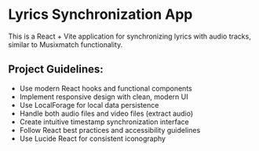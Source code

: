 <!-- Use this file to provide workspace-specific custom instructions to Copilot. For more details, visit https://code.visualstudio.com/docs/copilot/copilot-customization#_use-a-githubcopilotinstructionsmd-file -->

# Lyrics Synchronization App

This is a React + Vite application for synchronizing lyrics with audio tracks, similar to Musixmatch functionality.

## Project Guidelines:
- Use modern React hooks and functional components
- Implement responsive design with clean, modern UI
- Use LocalForage for local data persistence
- Handle both audio files and video files (extract audio)
- Create intuitive timestamp synchronization interface
- Follow React best practices and accessibility guidelines
- Use Lucide React for consistent iconography

